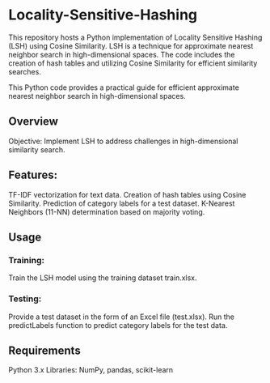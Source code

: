 # Locality-Sensitive-Hashing
This repository hosts a Python implementation of Locality Sensitive Hashing (LSH) using Cosine Similarity. LSH is a technique for approximate nearest neighbor search in high-dimensional spaces. The code includes the creation of hash tables and utilizing Cosine Similarity for efficient similarity searches. 

This Python code provides a practical guide for efficient approximate nearest neighbor search in high-dimensional spaces.

## Overview
Objective: Implement LSH to address challenges in high-dimensional similarity search.
## Features:
TF-IDF vectorization for text data.
Creation of hash tables using Cosine Similarity.
Prediction of category labels for a test dataset.
K-Nearest Neighbors (11-NN) determination based on majority voting.
## Usage
### Training:

Train the LSH model using the training dataset train.xlsx.
### Testing:

Provide a test dataset in the form of an Excel file (test.xlsx).
Run the predictLabels function to predict category labels for the test data.


## Requirements
Python 3.x
Libraries: NumPy, pandas, scikit-learn
